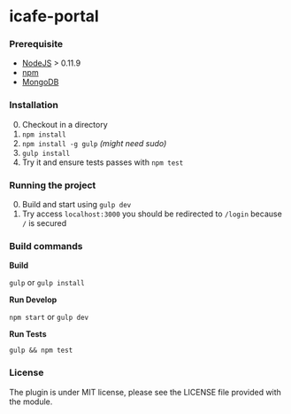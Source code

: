 # icafe-portal

### Prerequisite

* [NodeJS](http://nodejs.org/download/) > 0.11.9
* [npm](https://www.npmjs.org/)
* [MongoDB](http://www.mongodb.org/downloads)

### Installation

0. Checkout in a directory
0. `npm install`
0. `npm install -g gulp` *(might need sudo)*
0. `gulp install`
0. Try it and ensure tests passes with `npm test`

### Running the project

0. Build and start using `gulp dev`
0. Try access `localhost:3000` you should be redirected to `/login` because `/` is secured


### Build commands

**Build**

`gulp` or `gulp install`

**Run Develop**

`npm start` or `gulp dev`

**Run Tests**

`gulp && npm test`

### License

The plugin is under MIT license, please see the LICENSE file provided with the module.
